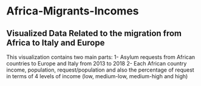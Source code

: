 # Africa-Migrants-Incomes
## Visualized Data Related to the migration from Africa to Italy and Europe
This visualization contains two main parts:
1- Asylum requests from African countries to Europe and Italy from 2013 to 2018
2- Each African country income, population, request/population and also the percentage of request in terms of 4 levels of income (low, medium-low, medium-high and high)

